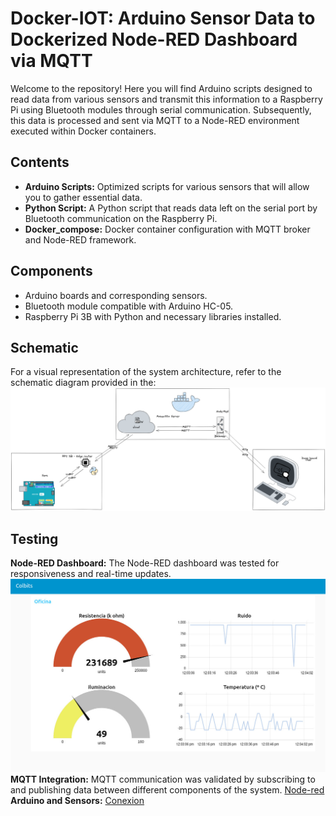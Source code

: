 # 

# Docker-IOT: Arduino Sensor Data to Dockerized Node-RED Dashboard via MQTT

Welcome to the repository! Here you will find Arduino scripts designed to read data from various sensors and transmit this information to a Raspberry Pi using Bluetooth modules through serial communication. Subsequently, this data is processed and sent via MQTT to a Node-RED environment executed within Docker containers.

## Contents

- **Arduino Scripts:** Optimized scripts for various sensors that will allow you to gather essential data.
- **Python Script:** A Python script that reads data left on the serial port by Bluetooth communication on the Raspberry Pi.
- **Docker_compose:** Docker container configuration with MQTT broker and Node-RED framework.

## Components

- Arduino boards and corresponding sensors.
- Bluetooth module compatible with Arduino HC-05.
- Raspberry Pi 3B with Python and necessary libraries installed.
## Schematic

For a visual representation of the system architecture, refer to the schematic diagram provided in the: ![Schematic](Img/Untitled-2023-03-22-1505.png)

## Testing
**Node-RED Dashboard:** The Node-RED dashboard was  tested for responsiveness and real-time updates.
![Dashboard](Img/2d7600b6-f3c5-4c66-b679-93378a08659a.jpg)
**MQTT Integration:** MQTT communication was validated by subscribing to and publishing data between different components of the system.
[Node-red](Img/053ec601-b63f-4b7d-a8a3-cbd59eb100c8.jpg)
 **Arduino and Sensors:**
[Conexion](Img/89f7e296-ad63-4d4b-8fb2-d9899b35ef57.jpg)
